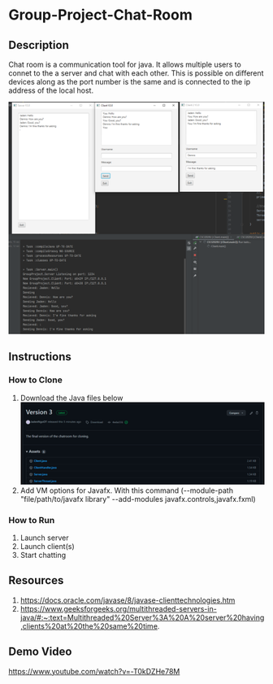 # Group-Project-Chat-Room
## Description ##
Chat room is a communication tool for java. It allows multiple users to connet to the a server and chat with each other. 
This is possible on different devices along as the port number is the same and is connected to the ip address of the local host.

![alt text](https://github.com/JadenNgoOT/Group-Project-Chat-Room-/blob/main/ProjectImage.png?raw=true)

## Instructions ##
### How to Clone ###
1) Download the Java files below
![alt text](https://github.com/JadenNgoOT/Group-Project-Chat-Room-/blob/main/Download.png?raw=true)
2) Add VM options for Javafx. With this command (--module-path "file/path/to/javafx library" --add-modules javafx.controls,javafx.fxml)

### How to Run ###
1) Launch server
2) Launch client(s)
3) Start chatting

## Resources ##
1) https://docs.oracle.com/javase/8/javase-clienttechnologies.htm
2) https://www.geeksforgeeks.org/multithreaded-servers-in-java/#:~:text=Multithreaded%20Server%3A%20A%20server%20having,clients%20at%20the%20same%20time.

## Demo Video ##
https://www.youtube.com/watch?v=-T0kDZHe78M
